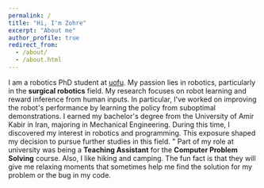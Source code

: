 ```yaml
---
permalink: /
title: "Hi, I'm Zohre"
excerpt: "About me"
author_profile: true
redirect_from: 
  - /about/
  - /about.html
---
```


I am a robotics PhD student at [uofu](https://www.cs.utah.edu/). My passion lies in robotics, particularly in the **surgical robotics** field. My research focuses on robot learning and reward inference from human inputs. In particular, I've worked on improving the robot's performance by learning the policy from suboptimal demonstrations. I earned my bachelor's degree from the University of Amir Kabir in Iran, majoring in Mechanical Engineering. During this time, I discovered my interest in robotics and programming. This exposure shaped my decision to pursue further studies in this field. "
Part of my role at university was being a **Teaching Assistant** for the **Computer Problem Solving** course.
Also, I like hiking and camping. The fun fact is that they will give me relaxing moments that sometimes help me find the solution for my problem or the bug in my code.  

